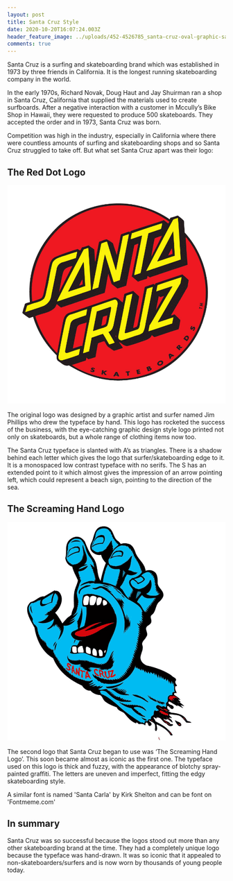 ```yaml
---
layout: post
title: Santa Cruz Style
date: 2020-10-20T16:07:24.003Z
header_feature_image: ../uploads/452-4526785_santa-cruz-oval-graphic-santa-cruz-skateboards-logo.png
comments: true
---
```

Santa Cruz is a surfing and skateboarding brand which was established in 1973 by three friends in California. It is the longest running skateboarding company in the world. 

In the early 1970s, Richard Novak, Doug Haut and Jay Shuirman ran a shop in Santa Cruz, California that supplied the materials used to create surfboards. After a negative interaction with a customer in Mccully’s Bike Shop in Hawaii, they were requested to produce 500 skateboards. They accepted the order and in 1973, Santa Cruz was born.

Competition was high in the industry, especially in California where there were countless amounts of surfing and skateboarding shops and so Santa Cruz struggled to take off. But what set Santa Cruz apart was their logo:

## The Red Dot Logo

![Santa Cruz Red Dot logo](../uploads/santa-cruz-classic-dot-red-logo.png "Santa Cruz Red Dot logo")

The original logo was designed by a graphic artist and surfer named Jim Phillips who drew the typeface by hand. This logo has rocketed the success of the business, with the eye-catching graphic design style logo printed not only on skateboards, but a whole range of clothing items now too.

The Santa Cruz typeface is slanted with A’s as triangles. There is a shadow behind each letter which gives the logo that surfer/skateboarding edge to it. It is a monospaced low contrast typeface with no serifs. The S has an extended point to it which almost gives the impression of an arrow pointing left, which could represent a beach sign, pointing to the direction of the sea.  

## The Screaming Hand Logo

![Santa Cruz Screaming Hand logo](../uploads/santa-cruz-screaming-hand-logo.png "Santa Cruz Screaming Hand logo")

The second logo that Santa Cruz began to use was ‘The Screaming Hand Logo’. This soon became almost as iconic as the first one. The typeface used on this logo is thick and fuzzy, with the appearance of blotchy spray-painted graffiti. The letters are uneven and imperfect, fitting the edgy skateboarding style. 

A similar font is named 'Santa Carla' by Kirk Shelton and can be font on 'Fontmeme.com'

## In summary

Santa Cruz was so successful because the logos stood out more than any other skateboarding brand at the time. They had a completely unique logo because the typeface was hand-drawn. It was so iconic that it appealed to non-skateboarders/surfers and is now worn by thousands of young people today.